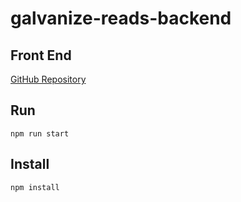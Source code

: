 # galvanize-reads-backend

## Front End
[GitHub Repository](https://github.com/TimWatervoort/galvanize-reads-frontend)

## Run
```
npm run start
```

## Install
```
npm install

```

